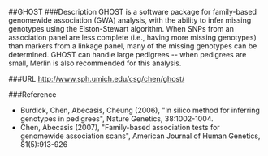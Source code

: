 ##GHOST
###Description
GHOST is a software package for family-based genomewide association (GWA) analysis, with the ability to infer missing genotypes using the Elston-Stewart algorithm. When SNPs from an association panel are less complete (i.e., having more missing genotypes) than markers from a linkage panel, many of the missing genotypes can be determined. GHOST can handle large pedigrees -- when pedigrees are small, Merlin is also recommended for this analysis.

###URL
http://www.sph.umich.edu/csg/chen/ghost/

###Reference
* Burdick, Chen, Abecasis, Cheung (2006), "In silico method for inferring genotypes in pedigrees", Nature Genetics, 38:1002-1004.
* Chen, Abecasis (2007), "Family-based association tests for genomewide association scans", American Journal of Human Genetics, 81(5):913-926


